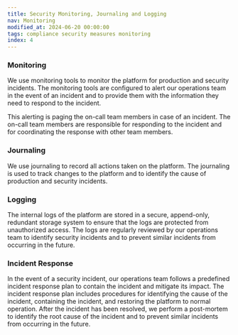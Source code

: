 ```yaml
---
title: Security Monitoring, Journaling and Logging
nav: Monitoring
modified_at: 2024-06-20 00:00:00
tags: compliance security measures monitoring
index: 4
---
```


### Monitoring

We use monitoring tools to monitor the platform for production and security incidents. The monitoring tools are
configured to alert our operations team in the event of an incident and to provide them with the information they need
to respond to the incident.

This alerting is paging the on-call team members in case of an incident. The on-call team members are responsible for
responding to the incident and for coordinating the response with other team members.

### Journaling

We use journaling to record all actions taken on the platform. The journaling is used to track changes to
the platform and to identify the cause of production and security incidents.

### Logging

The internal logs of the platform are stored in a secure, append-only, redundant storage system to ensure that the logs
are protected from unauthorized access. The logs are regularly reviewed by our operations team to identify security
incidents and to prevent similar incidents from occurring in the future.

### Incident Response

In the event of a security incident, our operations team follows a predefined incident response plan to contain the
incident and mitigate its impact. The incident response plan includes procedures for identifying the cause of the
incident, containing the incident, and restoring the platform to normal operation. After the incident has been resolved,
we perform a post-mortem to identify the root cause of the incident and to prevent similar incidents from occurring in
the future.
